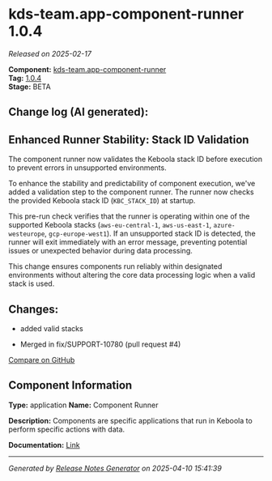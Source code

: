 #  kds-team.app-component-runner 1.0.4

_Released on 2025-02-17_

**Component:** [kds-team.app-component-runner](https://github.com/keboola/component-component-runner)  
**Tag:** [1.0.4](https://github.com/keboola/component-component-runner/releases/tag/1.0.4)  
**Stage:** BETA


## Change log (AI generated):
## Enhanced Runner Stability: Stack ID Validation
The component runner now validates the Keboola stack ID before execution to prevent errors in unsupported environments.

To enhance the stability and predictability of component execution, we've added a validation step to the component runner. The runner now checks the provided Keboola stack ID (`KBC_STACK_ID`) at startup.

This pre-run check verifies that the runner is operating within one of the supported Keboola stacks (`aws-eu-central-1`, `aws-us-east-1`, `azure-westeurope`, `gcp-europe-west1`). If an unsupported stack ID is detected, the runner will exit immediately with an error message, preventing potential issues or unexpected behavior during data processing.

This change ensures components run reliably within designated environments without altering the core data processing logic when a valid stack is used.



## Changes:



- added valid stacks 




- Merged in fix/SUPPORT-10780 (pull request #4) 



[Compare on GitHub](https://github.com/keboola/component-component-runner/compare/1.0.3...1.0.4)



## Component Information
**Type:** application
**Name:** Component Runner

**Description:** Components are specific applications that run in Keboola to perform specific actions with data.


**Documentation:** [Link](https://github.com/keboola/component-component-runner/blob/main/README.md)



---
_Generated by [Release Notes Generator](https://github.com/keboola/release-notes-generator)
on 2025-04-10 15:41:39_